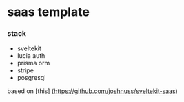 # saas template

### stack
- sveltekit
- lucia auth
- prisma orm
- stripe
- posgresql

based on [this] (https://github.com/joshnuss/sveltekit-saas) 